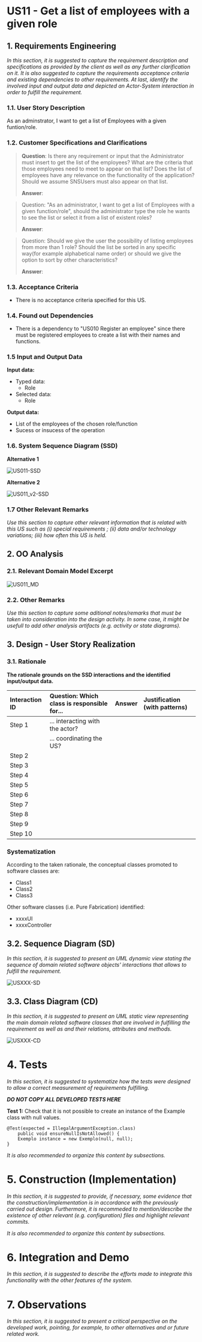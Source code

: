 # US11 - Get a list of employees with a given role

## 1. Requirements Engineering

*In this section, it is suggested to capture the requirement description and specifications as provided by the client as well as any further clarification on it. It is also suggested to capture the requirements acceptance criteria and existing dependencies to other requirements. At last, identify the involved input and output data and depicted an Actor-System interaction in order to fulfill the requirement.*


### 1.1. User Story Description

As an adminstrator, I want to get a list of Employees with a given funtion/role.

### 1.2. Customer Specifications and Clarifications 

> **Question**: Is there any requirement or input that the Administrator must insert to get the list of the employees? What are the criteria that those employees need to meet to appear on that list? Does the list of employees have any relevance on the functionality of the application? Should we assume SNSUsers must also appear on that list.
>
> **Answer**: 


>  Question: "As an administrator, I want to get a list of Employees with a given function/role", should the administrator type the role he wants to see the list or select it from a list of existent roles?
>
> **Answer**:

> Question: Should we give the user the possibility of listing employees from more than 1 role?
Should the list be sorted in any specific way(for example alphabetical name order) or should we give the option to sort by other characteristics? 
> 
> **Answer**:
### 1.3. Acceptance Criteria

* There is no acceptance criteria specified for this US.

### 1.4. Found out Dependencies

* There is a dependency to "US010 Register an employee" since there must be registered employees to create a list with their names and functions.

### 1.5 Input and Output Data


**Input data:**

* Typed data:
   * Role
* Selected data:
   * Role


**Output data:**

* List of the employees of the chosen role/function
* Sucess or insucess of the operation


### 1.6. System Sequence Diagram (SSD)

**Alternative 1**

![US011-SSD](US011_SSD.svg)

**Alternative 2**

![US011_v2-SSD](US011_v2.svg)


### 1.7 Other Relevant Remarks

*Use this section to capture other relevant information that is related with this US such as (i) special requirements ; (ii) data and/or technology variations; (iii) how often this US is held.* 


## 2. OO Analysis

### 2.1. Relevant Domain Model Excerpt

![US011_MD](US011_MD.svg)

### 2.2. Other Remarks

*Use this section to capture some aditional notes/remarks that must be taken into consideration into the design activity. In some case, it might be usefull to add other analysis artifacts (e.g. activity or state diagrams).* 



## 3. Design - User Story Realization 

### 3.1. Rationale

**The rationale grounds on the SSD interactions and the identified input/output data.**

| Interaction ID | Question: Which class is responsible for...                    | Answer  | Justification (with patterns)  |
|:-------------  |:---------------------------------------------------------------|:------------|:---------------------------- |
| Step 1  		 | 			... interacting with the actor?				                         |             |                              |
|            | ... coordinating the US?                                       |             |                              |
| Step 2  		 | 							                                                        |             |                              |
| Step 3  		 | 							                                                        |             |                              |
| Step 4  		 | 							                                                        |             |                              |
| Step 5  		 | 							                                                        |             |                              |
| Step 6  		 | 							                                                        |             |                              |              
| Step 7  		 | 							                                                        |             |                              |
| Step 8  		 | 							                                                        |             |                              |
| Step 9  		 | 							                                                        |             |                              |
| Step 10  		 | 							                                                        |             |                              |  


### Systematization ##

According to the taken rationale, the conceptual classes promoted to software classes are: 

 * Class1
 * Class2
 * Class3

Other software classes (i.e. Pure Fabrication) identified: 
 * xxxxUI  
 * xxxxController

## 3.2. Sequence Diagram (SD)

*In this section, it is suggested to present an UML dynamic view stating the sequence of domain related software objects' interactions that allows to fulfill the requirement.* 

![USXXX-SD](USXXX-SD.svg)

## 3.3. Class Diagram (CD)

*In this section, it is suggested to present an UML static view representing the main domain related software classes that are involved in fulfilling the requirement as well as and their relations, attributes and methods.*

![USXXX-CD](USXXX-CD.svg)

# 4. Tests 
*In this section, it is suggested to systematize how the tests were designed to allow a correct measurement of requirements fulfilling.* 

**_DO NOT COPY ALL DEVELOPED TESTS HERE_**

**Test 1:** Check that it is not possible to create an instance of the Example class with null values. 

	@Test(expected = IllegalArgumentException.class)
		public void ensureNullIsNotAllowed() {
		Exemplo instance = new Exemplo(null, null);
	}

*It is also recommended to organize this content by subsections.* 

# 5. Construction (Implementation)

*In this section, it is suggested to provide, if necessary, some evidence that the construction/implementation is in accordance with the previously carried out design. Furthermore, it is recommeded to mention/describe the existence of other relevant (e.g. configuration) files and highlight relevant commits.*

*It is also recommended to organize this content by subsections.* 

# 6. Integration and Demo 

*In this section, it is suggested to describe the efforts made to integrate this functionality with the other features of the system.*


# 7. Observations

*In this section, it is suggested to present a critical perspective on the developed work, pointing, for example, to other alternatives and or future related work.*





